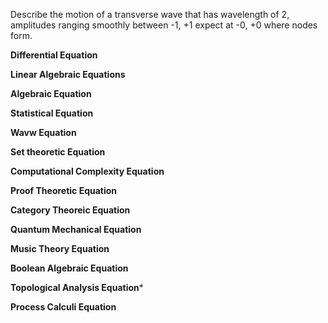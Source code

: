 Describe the motion of a transverse wave that has wavelength of 2, amplitudes ranging smoothly between -1, +1 expect at -0, +0 where nodes form.

**Differential Equation**


**Linear Algebraic Equations**


**Algebraic Equation**


**Statistical Equation**


**Wavw Equation**


**Set theoretic Equation**


**Computational Complexity Equation**


**Proof Theoretic Equation**


**Category Theoreic Equation**


**Quantum Mechanical Equation**


**Music Theory Equation**


**Boolean Algebraic Equation**


**Topological Analysis Equation***


**Process Calculi Equation**


